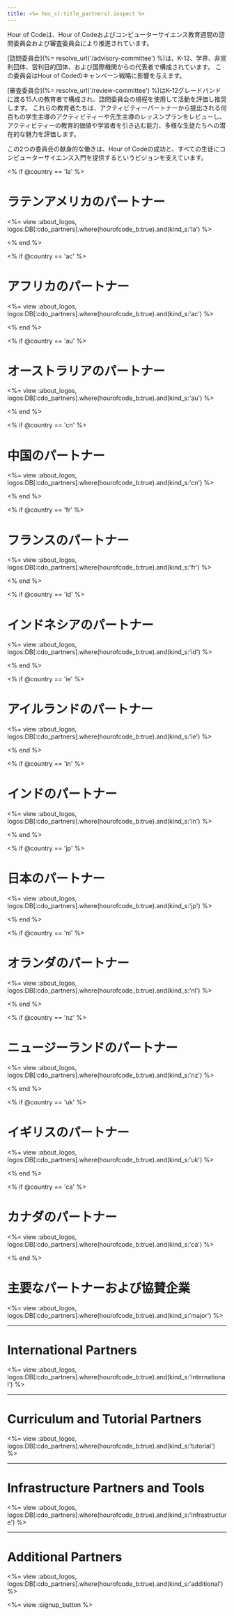 ```yaml
---
title: <%= hoc_s(:title_partners).inspect %>
---
```

Hour of Codeは、Hour of Codeおよびコンピューターサイエンス教育週間の諮問委員会および審査委員会により推進されています。

[諮問委員会](%= resolve_url('/advisory-committee') %)は、K-12、学界、非営利団体、営利目的団体、および国際機関からの代表者で構成されています。 この委員会はHour of Codeのキャンペーン戦略に影響を与えます。

[審査委員会](%= resolve_url('/review-committee') %)はK-12グレードバンドに渡る15人の教育者で構成され、諮問委員会の規程を使用して活動を評価し推奨します。 これらの教育者たちは、アクティビティーパートナーから提出される何百もの学生主導のアクティビティーや先生主導のレッスンプランをレビューし、アクティビティーの教育的価値や学習者を引き込む能力、多様な生徒たちへの潜在的な魅力を評価します。

この2つの委員会の献身的な働きは、Hour of Codeの成功と、すべての生徒にコンピューターサイエンス入門を提供するというビジョンを支えています。

<% if @country == 'la' %>

# ラテンアメリカのパートナー

<%= view :about_logos, logos:DB[:cdo_partners].where(hourofcode_b:true).and(kind_s:'la') %>

<% end %>

<% if @country == 'ac' %>

# アフリカのパートナー

<%= view :about_logos, logos:DB[:cdo_partners].where(hourofcode_b:true).and(kind_s:'ac') %>

<% end %>

<% if @country == 'au' %>

# オーストラリアのパートナー

<%= view :about_logos, logos:DB[:cdo_partners].where(hourofcode_b:true).and(kind_s:'au') %>

<% end %>

<% if @country == 'cn' %>

# 中国のパートナー

<%= view :about_logos, logos:DB[:cdo_partners].where(hourofcode_b:true).and(kind_s:'cn') %>

<% end %>

<% if @country == 'fr' %>

# フランスのパートナー

<%= view :about_logos, logos:DB[:cdo_partners].where(hourofcode_b:true).and(kind_s:'fr') %>

<% end %>

<% if @country == 'id' %>

# インドネシアのパートナー

<%= view :about_logos, logos:DB[:cdo_partners].where(hourofcode_b:true).and(kind_s:'id') %>

<% end %>

<% if @country == 'ie' %>

# アイルランドのパートナー

<%= view :about_logos, logos:DB[:cdo_partners].where(hourofcode_b:true).and(kind_s:'ie') %>

<% end %>

<% if @country == 'in' %>

# インドのパートナー

<%= view :about_logos, logos:DB[:cdo_partners].where(hourofcode_b:true).and(kind_s:'in') %>

<% end %>

<% if @country == 'jp' %>

# 日本のパートナー

<%= view :about_logos, logos:DB[:cdo_partners].where(hourofcode_b:true).and(kind_s:'jp') %>

<% end %>

<% if @country == 'nl' %>

# オランダのパートナー

<%= view :about_logos, logos:DB[:cdo_partners].where(hourofcode_b:true).and(kind_s:'nl') %>

<% end %>

<% if @country == 'nz' %>

# ニュージーランドのパートナー

<%= view :about_logos, logos:DB[:cdo_partners].where(hourofcode_b:true).and(kind_s:'nz') %>

<% end %>

<% if @country == 'uk' %>

# イギリスのパートナー

<%= view :about_logos, logos:DB[:cdo_partners].where(hourofcode_b:true).and(kind_s:'uk') %>

<% end %>

<% if @country == 'ca' %>

# カナダのパートナー

<%= view :about_logos, logos:DB[:cdo_partners].where(hourofcode_b:true).and(kind_s:'ca') %>

<% end %>

# 主要なパートナーおよび協賛企業

<%= view :about_logos, logos:DB[:cdo_partners].where(hourofcode_b:true).and(kind_s:'major') %>

* * *

# International Partners

<%= view :about_logos, logos:DB[:cdo_partners].where(hourofcode_b:true).and(kind_s:'international') %>

* * *

# Curriculum and Tutorial Partners

<%= view :about_logos, logos:DB[:cdo_partners].where(hourofcode_b:true).and(kind_s:'tutorial') %>

* * *

# Infrastructure Partners and Tools

<%= view :about_logos, logos:DB[:cdo_partners].where(hourofcode_b:true).and(kind_s:'infrastructure') %>

* * *

# Additional Partners

<%= view :about_logos, logos:DB[:cdo_partners].where(hourofcode_b:true).and(kind_s:'additional') %>

<%= view :signup_button %>